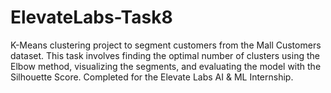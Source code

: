 # ElevateLabs-Task8
K-Means clustering project to segment customers from the Mall Customers dataset. This task involves finding the optimal number of clusters using the Elbow method, visualizing the segments, and evaluating the model with the Silhouette Score. Completed for the Elevate Labs AI &amp; ML Internship.
